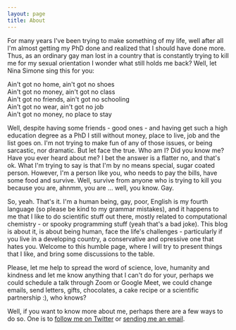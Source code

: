 ```yaml
---
layout: page
title: About
---
```


For many years I've been trying to make something of my life, well after all I'm almost getting my PhD done and realized that I should have done more. Thus, as an ordinary gay man lost in a country that is constantly trying to kill me for my sexual orientation I wonder what still holds me back? Well, let Nina Simone sing this for you: 

<p class="message">
  Ain't got no home, ain't got no shoes</br>
  Ain't got no money, ain't got no class</br>
  Ain't got no friends, ain't got no schooling</br>
  Ain't got no wear, ain't got no job</br>
  Ain't got no money, no place to stay</br>
</p>

Well, despite having some friends - good ones - and having get such a high education degree as a PhD I still without money, place to live, job and the list goes on. I'm not trying to make fun of any of those issues, or being sarcastic, nor dramatic. But let face the true. Who am I? Did you know me? Have you ever heard about me? I bet the answer is a flatter no, and that's ok. What I'm trying to say is that I'm by no means special, sugar coated person. However, I'm a person like you, who needs to pay the bills, have some food and survive. Well, survive from anyone who is trying to kill you because you are, ahnmm, you are ... well, you know. Gay.

So, yeah. That's it. I'm a human being, gay, poor, English is my fourth language (so please be kind to my grammar mistakes), and it happens to me that I like to do scientific stuff out there, mostly related to computational chemistry - or spooky programming stuff (yeah that's a bad joke). This blog is about it, is about being human, face the life's challenges - particularly if you live in a developing country, a conservative and opressive one that hates you. Welcome to this humble page, where I will try to present things that I like, and bring some discussions to the table.

Please, let me help to spread the word of science, love, humanity and kindness and let me know anything that I can't do for your, perhaps we could schedule a talk through Zoom or Google Meet, we could change emails, send letters, gifts, chocolates, a cake recipe or a scientific partnership :), who knows?

Well, if you want to know more about me, perhaps there are a few ways to do so. One is to [follow me on Twitter](https://twitter.com/BarrionuevoMVF) or [sending me an email](manoelvfb@gmail.com).
